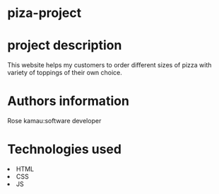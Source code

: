 # piza-project
# project description
This website helps my customers to order different sizes of pizza with variety of toppings of their own choice.
# Authors information
Rose kamau:software developer
# Technologies used
<li>HTML</li>
<li>CSS</li>
<li>JS</li>


